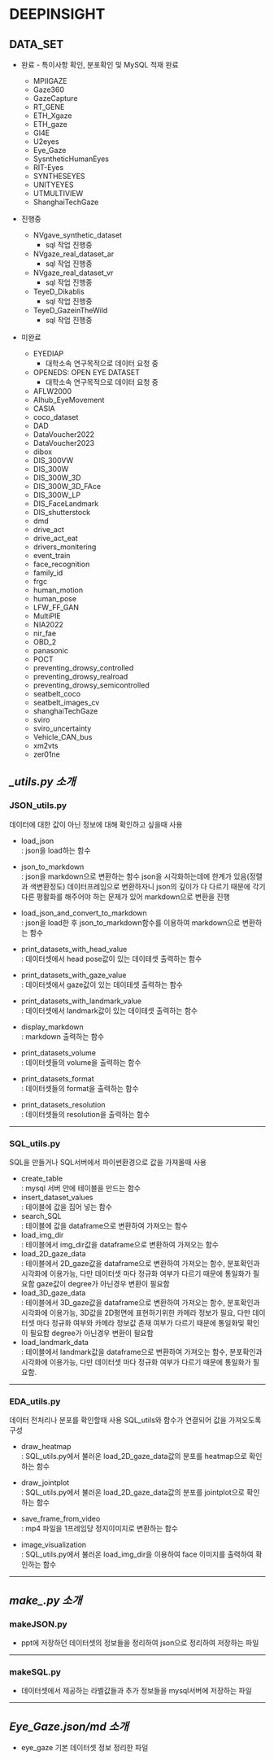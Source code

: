 # **DEEPINSIGHT**

## DATA_SET
- 완료 - 특이사항 확인, 분포확인 및 MySQL 적재 완료
    - MPIIGAZE
    - Gaze360
    - GazeCapture
    - RT_GENE
    - ETH_Xgaze
    - ETH_gaze
    - GI4E
    - U2eyes
    - Eye_Gaze
    - SysntheticHumanEyes
    - RIT-Eyes
    - SYNTHESEYES
    - UNITYEYES
    - UTMULTIVIEW
    - ShanghaiTechGaze

- 진행중
    - NVgave_synthetic_dataset
      - sql 작업 진행중
    - NVgaze_real_dataset_ar
      - sql 작업 진행중
    - NVgaze_real_dataset_vr
      - sql 작업 진행중
    - TeyeD_Dikablis
      - sql 작업 진행중
    - TeyeD_GazeinTheWild
      - sql 작업 진행중
  
- 미완료
    - EYEDIAP
        - 대학소속 연구목적으로 데이터 요청 중
    - OPENEDS: OPEN EYE DATASET
        - 대학소속 연구목적으로 데이터 요청 중
    - AFLW2000
    - AIhub_EyeMovement
    - CASIA
    - coco_dataset
    - DAD
    - DataVoucher2022
    - DataVoucher2023
    - dibox
    - DIS_300VW
    - DIS_300W
    - DIS_300W_3D
    - DIS_300W_3D_FAce
    - DIS_300W_LP
    - DIS_FaceLandmark
    - DIS_shutterstock
    - dmd
    - drive_act
    - drive_act_eat
    - drivers_monitering
    - event_train
    - face_recognition
    - family_id
    - frgc
    - human_motion
    - human_pose
    - LFW_FF_GAN
    - MultiPIE
    - NIA2022
    - nir_fae
    - OBD_2
    - panasonic
    - POCT
    - preventing_drowsy_controlled
    - preventing_drowsy_realroad
    - preventing_drowsy_semicontrolled
    - seatbelt_coco
    - seatbelt_images_cv
    - shanghaiTechGaze
    - sviro
    - sviro_uncertainty
    - Vehicle_CAN_bus
    - xm2vts
    - zer01ne

## *_utils.py 소개*

### JSON_utils.py
데이터에 대한 값이 아닌 정보에 대해 확인하고 싶을때 사용
- load_json
<br>: json을 load하는 함수

- json_to_markdown
<br>: json을 markdown으로 변환하는 함수 json을 시각화하는데에 한계가 있음(정렬과 색변환정도) 데이터프레임으로 변환하자니 json의 깊이가 다 다르기 때문에 각기다른 평활화를 해주어야 하는 문제가 있어  markdown으로 변환을 진행
	
- load_json_and_convert_to_markdown
<br>: json을 load한 후 json_to_markdown함수를 이용하여 markdown으로 변환하는 함수

- print_datasets_with_head_value
<br>: 데이터셋에서 head pose값이 있는 데이테셋 출력하는 함수

- print_datasets_with_gaze_value
<br>: 데이터셋에서 gaze값이 있는 데이테셋 출력하는 함수

- print_datasets_with_landmark_value
<br>: 데이터셋에서 landmark값이 있는 데이테셋 출력하는 함수

- display_markdown
<br>: markdown 출력하는 함수

- print_datasets_volume
<br>: 데이터셋들의 volume을 출력하는 함수

- print_datasets_format
<br>: 데이터셋들의 format을 출력하는 함수

- print_datasets_resolution
<br>: 데이터셋들의 resolution을 출력하는 함수

---

### SQL_utils.py
SQL을 만들거나 SQL서버에서 파이썬환경으로 값을 가져올때 사용 
- create_table
<br>: mysql 서버 안에 테이블을 만드는 함수
- insert_dataset_values
<br>: 테이블에 값을 집어 넣는 함수
- search_SQL
<br>: 테이블에 값을 dataframe으로 변환하여 가져오는 함수
- load_img_dir
<br>: 테이블에서 img_dir값을 dataframe으로 변환하여 가져오는 함수
- load_2D_gaze_data
<br>: 테이블에서 2D_gaze값을 dataframe으로 변환하여 가져오는 함수, 분포확인과 시각화에 이용가능, 다만 데이터셋 마다 정규화 여부가 다르기 때문에 통일화가 필요함 gaze값이 degree가 아닌경우 변환이 필요함
- load_3D_gaze_data
<br>: 테이블에서 3D_gaze값을 dataframe으로 변환하여 가져오는 함수, 분포확인과 시각화에 이용가능, 3D값을 2D평면에 표현하기위한 카메라 정보가 필요, 다만 데이터셋 마다 정규화 여부와 카메라 정보값 존재 여부가 다르기 때문에 통일화및 확인이 필요함 degree가 아닌경우 변환이 필요함
- load_landmark_data
<br>: 테이블에서 landmark값을 dataframe으로 변환하여 가져오는 함수, 분포확인과 시각화에 이용가능, 다만 데이터셋 마다 정규화 여부가 다르기 때문에 통일화가 필요함.

---


### EDA_utils.py
데이터 전처리나 분포를 확인할때 사용 SQL_utils와 함수가 연결되어 값을 가져오도록 구성
- draw_heatmap
<br>: SQL_utils.py에서 불러온 load_2D_gaze_data값의 분포를 heatmap으로 확인하는 함수

- draw_jointplot
<br>: SQL_utils.py에서 불러온 load_2D_gaze_data값의 분포를 jointplot으로 확인하는 함수

- save_frame_from_video
<br>: mp4 파일을 1프레임당 정지이미지로 변환하는 함수

- image_visualization
<br>: SQL_utils.py에서 불러온 load_img_dir을 이용하여 face 이미지를 출력하여 확인하는 함수

---

## *make_.py 소개*

### makeJSON.py
- ppt에 저장하던 데이터셋의 정보들을 정리하여 json으로 정리하여 저장하는 파일

---

### makeSQL.py
- 데이터셋에서 제공하는 라벨값들과 추가 정보들을 mysql서버에 저장하는 파일

--- 

## *Eye_Gaze.json/md 소개*
- eye_gaze 기본 데이터셋 정보 정리한 파일